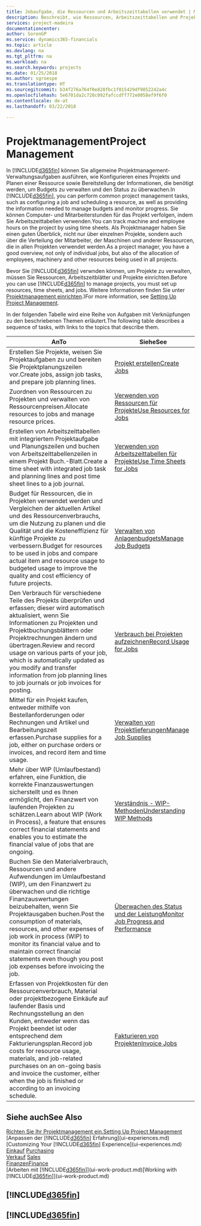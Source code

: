 ```yaml
---
title: Jobaufgabe, die Ressourcen und Arbeitszeittabellen verwendet | Microsoft Docs
description: Beschreibt, wie Ressourcen, Arbeitszeittabellen und Projekte genutzt werden, um Projekte zu verwalten.
services: project-madeira
documentationcenter: 
author: SorenGP
ms.service: dynamics365-financials
ms.topic: article
ms.devlang: na
ms.tgt_pltfrm: na
ms.workload: na
ms.search.keywords: projects
ms.date: 01/25/2018
ms.author: sgroespe
ms.translationtype: HT
ms.sourcegitcommit: b34f276a764f0e828fbc1f015429df9852242a4c
ms.openlocfilehash: 5e6701da2c728c092fafccdff772e0058ef9f6f0
ms.contentlocale: de-at
ms.lasthandoff: 03/22/2018

---
```

# <a name="project-management"></a><span data-ttu-id="9b9a5-103">Projektmanagement</span><span class="sxs-lookup"><span data-stu-id="9b9a5-103">Project Management</span></span>
<span data-ttu-id="9b9a5-104">In [!INCLUDE[d365fin](includes/d365fin_md.md)] können Sie allgemeine Projektmanagement-Verwaltungsaufgaben ausführen, wie Konfigurieren eines Projekts und Planen einer Ressource sowie Bereitstellung der Informationen, die benötigt werden, um Budgets zu verwalten und den Status zu überwachen.</span><span class="sxs-lookup"><span data-stu-id="9b9a5-104">In [!INCLUDE[d365fin](includes/d365fin_md.md)], you can perform common project management tasks, such as configuring a job and scheduling a resource, as well as providing the information needed to manage budgets and monitor progress.</span></span> <span data-ttu-id="9b9a5-105">Sie können Computer- und Mitarbeiterstunden für das Projekt verfolgen, indem Sie Arbeitszeittabellen verwenden.</span><span class="sxs-lookup"><span data-stu-id="9b9a5-105">You can track machine and employee hours on the project by using time sheets.</span></span> <span data-ttu-id="9b9a5-106">Als Projektmanager haben Sie einen guten Überblick, nicht nur über einzelnen Projekte, sondern auch über die Verteilung der Mitarbeiter, der Maschinen und anderer Ressourcen, die in allen Projekten verwendet werden.</span><span class="sxs-lookup"><span data-stu-id="9b9a5-106">As a project manager, you have a good overview, not only of individual jobs, but also of the allocation of employees, machinery and other resources being used in all projects.</span></span>

<span data-ttu-id="9b9a5-107">Bevor Sie [!INCLUDE[d365fin](includes/d365fin_md.md)] verwnden können, um Projekte zu verwalten, müssen Sie Ressourcen, Arbeitszeitblätter und Projekte einrichten.</span><span class="sxs-lookup"><span data-stu-id="9b9a5-107">Before you can use [!INCLUDE[d365fin](includes/d365fin_md.md)] to manage projects, you must set up resources, time sheets, and jobs.</span></span> <span data-ttu-id="9b9a5-108">Weitere Informationen finden Sie unter [Projektmanagement einrichten](projects-setup-projects.md).)</span><span class="sxs-lookup"><span data-stu-id="9b9a5-108">For more information, see [Setting Up Project Management](projects-setup-projects.md).</span></span>  

<span data-ttu-id="9b9a5-109">In der folgenden Tabelle wird eine Reihe von Aufgaben mit Verknüpfungen zu den beschriebenen Themen erläutert.</span><span class="sxs-lookup"><span data-stu-id="9b9a5-109">The following table describes a sequence of tasks, with links to the topics that describe them.</span></span>

| <span data-ttu-id="9b9a5-110">An</span><span class="sxs-lookup"><span data-stu-id="9b9a5-110">To</span></span> | <span data-ttu-id="9b9a5-111">Siehe</span><span class="sxs-lookup"><span data-stu-id="9b9a5-111">See</span></span> |
| --- | --- |
| <span data-ttu-id="9b9a5-112">Erstellen Sie Projekte, weisen Sie Projektaufgaben zu und bereiten Sie Projektplanungszeilen vor.</span><span class="sxs-lookup"><span data-stu-id="9b9a5-112">Create jobs, assign job tasks, and prepare job planning lines.</span></span> |[<span data-ttu-id="9b9a5-113">Projekt erstellen</span><span class="sxs-lookup"><span data-stu-id="9b9a5-113">Create Jobs</span></span>](projects-how-create-jobs.md) |
| <span data-ttu-id="9b9a5-114">Zuordnen von Ressourcen zu Projekten und verwalten von Ressourcenpreisen.</span><span class="sxs-lookup"><span data-stu-id="9b9a5-114">Allocate resources to jobs and manage resource prices.</span></span> |[<span data-ttu-id="9b9a5-115">Verwenden von Ressourcen für Projekte</span><span class="sxs-lookup"><span data-stu-id="9b9a5-115">Use Resources for Jobs</span></span>](projects-how-use-resources.md) |
| <span data-ttu-id="9b9a5-116">Erstellen von Arbeitszeittabellen mit integriertem Projektaufgabe und Planungszeilen und buchen von Arbeitszeittabellenzeilen in einem Projekt Buch.-Blatt.</span><span class="sxs-lookup"><span data-stu-id="9b9a5-116">Create a time sheet with integrated job task and planning lines and post time sheet lines to a job journal.</span></span> |[<span data-ttu-id="9b9a5-117">Verwenden von Arbeitszeittabellen für Projekte</span><span class="sxs-lookup"><span data-stu-id="9b9a5-117">Use Time Sheets for Jobs</span></span>](projects-how-use-time-sheets.md) |
| <span data-ttu-id="9b9a5-118">Budget für Ressourcen, die in Projekten verwendet werden und Vergleichen der aktuellen Artikel und des Ressourcenverbrauchs, um die Nutzung zu planen und die Qualität und die Kosteneffizienz für künftige Projekte zu verbessern.</span><span class="sxs-lookup"><span data-stu-id="9b9a5-118">Budget for resources to be used in jobs and compare actual item and resource usage to budgeted usage to improve the quality and cost efficiency of future projects.</span></span> |[<span data-ttu-id="9b9a5-119">Verwalten von Anlagenbudgets</span><span class="sxs-lookup"><span data-stu-id="9b9a5-119">Manage Job Budgets</span></span>](projects-how-manage-budgets.md) |
| <span data-ttu-id="9b9a5-120">Den Verbrauch für verschiedene Teile des Projekts überprüfen und erfassen; dieser wird automatisch aktualisiert, wenn Sie Informationen zu Projekten und Projektbuchungsblättern oder Projektrechnungen ändern und übertragen.</span><span class="sxs-lookup"><span data-stu-id="9b9a5-120">Review and record usage on various parts of your job, which is automatically updated as you modify and transfer information from job planning lines to job journals or job invoices for posting.</span></span> |[<span data-ttu-id="9b9a5-121">Verbrauch bei Projekten aufzeichnen</span><span class="sxs-lookup"><span data-stu-id="9b9a5-121">Record Usage for Jobs</span></span>](projects-how-record-job-usage.md) |
| <span data-ttu-id="9b9a5-122">Mittel für ein Projekt kaufen, entweder mithilfe von Bestellanforderungen oder Rechnungen und Artikel und Bearbeitungszeit erfassen.</span><span class="sxs-lookup"><span data-stu-id="9b9a5-122">Purchase supplies for a job, either on purchase orders or invoices, and record item and time usage.</span></span> |[<span data-ttu-id="9b9a5-123">Verwalten von Projektlieferungen</span><span class="sxs-lookup"><span data-stu-id="9b9a5-123">Manage Job Supplies</span></span>](projects-how-manage-project-supplies.md) |
| <span data-ttu-id="9b9a5-124">Mehr über WIP (Umlaufbestand) erfahren, eine Funktion, die korrekte Finanzauswertungen sicherstellt und es Ihnen ermöglicht, den Finanzwert von laufenden Projekten zu schätzen.</span><span class="sxs-lookup"><span data-stu-id="9b9a5-124">Learn about WIP (Work in Process), a feature that ensures correct financial statements and enables you to estimate the financial value of jobs that are ongoing.</span></span> |[<span data-ttu-id="9b9a5-125">Verständnis - WIP-Methoden</span><span class="sxs-lookup"><span data-stu-id="9b9a5-125">Understanding WIP Methods</span></span>](projects-understanding-wip.md) |
| <span data-ttu-id="9b9a5-126">Buchen Sie den Materialverbrauch, Ressourcen und andere Aufwendungen im Umlaufbestand (WIP), um den Finanzwert zu überwachen und die richtige Finanzauswertungen beizubehalten, wenn Sie Projektausgaben buchen.</span><span class="sxs-lookup"><span data-stu-id="9b9a5-126">Post the consumption of materials, resources, and other expenses of job work in process (WIP) to monitor its financial value and to maintain correct financial statements even though you post job expenses before invoicing the job.</span></span> |[<span data-ttu-id="9b9a5-127">Überwachen des Status und der Leistung</span><span class="sxs-lookup"><span data-stu-id="9b9a5-127">Monitor Job Progress and Performance</span></span>](projects-how-monitor-progress-performance.md) |
| <span data-ttu-id="9b9a5-128">Erfassen von Projektkosten für den Ressourcenverbrauch, Material oder projektbezogene Einkäufe auf laufender Basis und Rechnungsstellung an den Kunden, entweder wenn das Projekt beendet ist oder entsprechend dem Fakturierungsplan.</span><span class="sxs-lookup"><span data-stu-id="9b9a5-128">Record job costs for resource usage, materials, and job-related purchases on an on-going basis and invoice the customer, either when the job is finished or according to an invoicing schedule.</span></span> |[<span data-ttu-id="9b9a5-129">Fakturieren von Projekten</span><span class="sxs-lookup"><span data-stu-id="9b9a5-129">Invoice Jobs</span></span>](projects-how-invoice-jobs.md) |

## <a name="see-also"></a><span data-ttu-id="9b9a5-130">Siehe auch</span><span class="sxs-lookup"><span data-stu-id="9b9a5-130">See Also</span></span>
[<span data-ttu-id="9b9a5-131">Richten Sie Ihr Projektmanagement ein.</span><span class="sxs-lookup"><span data-stu-id="9b9a5-131">Setting Up Project Management</span></span>](projects-setup-projects.md)  
<span data-ttu-id="9b9a5-132">[Anpassen der [!INCLUDE[d365fin](includes/d365fin_md.md)] Erfahrung](ui-experiences.md)    </span><span class="sxs-lookup"><span data-stu-id="9b9a5-132">[Customizing Your [!INCLUDE[d365fin](includes/d365fin_md.md)] Experience](ui-experiences.md)    </span></span>  
<span data-ttu-id="9b9a5-133">[Einkauf](purchasing-manage-purchasing.md)       </span><span class="sxs-lookup"><span data-stu-id="9b9a5-133">[Purchasing](purchasing-manage-purchasing.md)       </span></span>  
<span data-ttu-id="9b9a5-134">[Verkauf](sales-manage-sales.md)  </span><span class="sxs-lookup"><span data-stu-id="9b9a5-134">[Sales](sales-manage-sales.md)  </span></span>  
[<span data-ttu-id="9b9a5-135">Finanzen</span><span class="sxs-lookup"><span data-stu-id="9b9a5-135">Finance</span></span>](finance.md)  
<span data-ttu-id="9b9a5-136">[Arbeiten mit [!INCLUDE[d365fin](includes/d365fin_md.md)]](ui-work-product.md)</span><span class="sxs-lookup"><span data-stu-id="9b9a5-136">[Working with [!INCLUDE[d365fin](includes/d365fin_md.md)]](ui-work-product.md)</span></span>  

## [!INCLUDE[d365fin](includes/free_trial_md.md)]  
## [!INCLUDE[d365fin](includes/training_link_md.md)]

